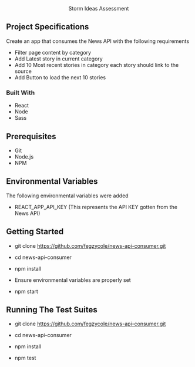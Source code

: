<p align="center">
  Storm Ideas Assessment
</p>

## Project Specifications

Create an app that consumes the News API with the following requirements

- Filter page content by category
- Add Latest story in current category
- Add 10 Most recent stories in category each story should link to the source
- Add Button to load the next 10 stories

### Built With

- React
- Node
- Sass

## Prerequisites

- Git
- Node.js
- NPM

## Environmental Variables

The following environmental variables were added

- REACT_APP_API_KEY (This represents the API KEY gotten from the News API)

## Getting Started

- git clone https://github.com/fegzycole/news-api-consumer.git

- cd news-api-consumer

- npm install

- Ensure environmental variables are properly set

- npm start

## Running The Test Suites

- git clone https://github.com/fegzycole/news-api-consumer.git

- cd news-api-consumer

- npm install

- npm test
